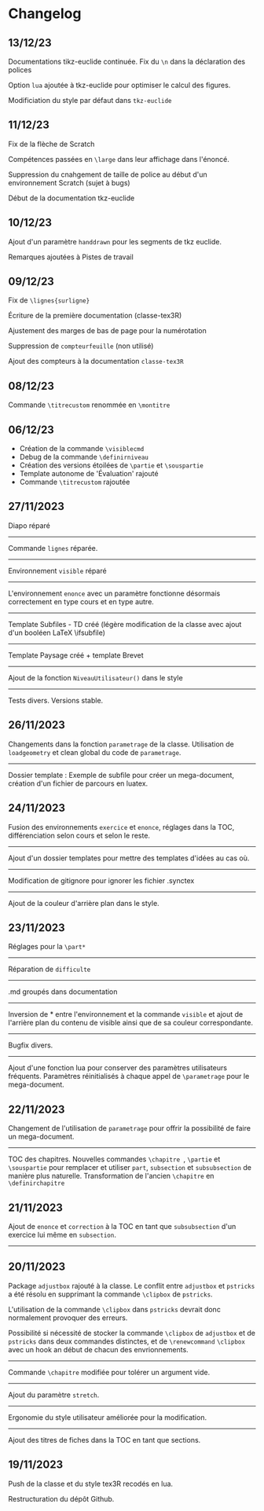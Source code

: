 # Changelog

## 13/12/23

Documentations tikz-euclide continuée.
Fix du ```\n``` dans la déclaration des polices

Option ```lua``` ajoutée à tkz-euclide pour optimiser le calcul des figures.

Modificiation du style par défaut dans ```tkz-euclide```

## 11/12/23

Fix de la flèche de Scratch

Compétences passées en ```\large``` dans leur affichage dans l'énoncé.

Suppression du cnahgement de taille de police au début d'un environnement Scratch (sujet à bugs)

Début de la documentation tkz-euclide

## 10/12/23

Ajout d'un paramètre ```handdrawn``` pour les segments de tkz euclide.

Remarques ajoutées à Pistes de travail

## 09/12/23

Fix de ```\lignes{surligne}```

Écriture de la première documentation (classe-tex3R)

Ajustement des marges de bas de page pour la numérotation

Suppression de ```compteurfeuille``` (non utilisé)

Ajout des compteurs à la documentation ```classe-tex3R```

## 08/12/23

Commande ```\titrecustom``` renommée en ```\montitre```

## 06/12/23

- Création de la commande ```\visiblecmd```
- Debug de la commande ```\definirniveau```
- Création des versions étoilées de ```\partie``` et ```\souspartie```
- Template autonome de 'Évaluation' rajouté 
- Commande ```\titrecustom``` rajoutée

## 27/11/2023

Diapo réparé

---------------------

Commande ```lignes``` réparée.

-----------------

Environnement ```visible``` réparé

-----------------------

L'environnement ```enonce``` avec un paramètre fonctionne désormais correctement en type cours et en type autre.

------------------

Template Subfiles - TD créé (légère modification de la classe avec ajout d'un booléen LaTeX \ifsubfile)

-------------------

Template Paysage créé + template Brevet

------------

Ajout de la fonction ```NiveauUtilisateur()``` dans le style

---------------
Tests divers. Versions stable.

## 26/11/2023

Changements dans la fonction ```parametrage``` de la classe. Utilisation de ```loadgeometry``` et clean global du code de ```parametrage```.

-----------------

Dossier template : Exemple de subfile pour créer un mega-document, création d'un fichier de parcours en luatex.



## 24/11/2023

Fusion des environnements ```exercice``` et ```enonce```, réglages dans la TOC, différenciation selon cours et selon le reste.

-----------------

Ajout d'un dossier templates pour mettre des templates d'idées au cas où.

-----------
Modification de gitignore pour ignorer les fichier .synctex

---------
Ajout de la couleur d'arrière plan dans le style.

## 23/11/2023

Réglages pour la ```\part*```

-----------

Réparation de ```difficulte```

------------

.md groupés dans documentation

-----------------

Inversion de * entre l'environnement et la commande ```visible``` et ajout de l'arrière plan du contenu de visible ainsi que de sa couleur correspondante.

--------------------

Bugfix divers.

----------------

Ajout d'une fonction lua pour conserver des paramètres utilisateurs fréquents.
Paramètres réinitialisés à chaque appel de ```\parametrage``` pour le mega-document.

## 22/11/2023

Changement de l'utilisation de ```parametrage``` pour offrir la possibilité de faire un mega-document.

-------
TOC des chapitres. Nouvelles commandes ```\chapitre ```, ```\partie``` et ```\souspartie``` pour remplacer et utiliser ```part```, ```subsection``` et ```subsubsection``` de manière plus naturelle. Transformation de l'ancien ```\chapitre``` en ```\definirchapitre```

## 21/11/2023

Ajout de ```enonce``` et ```correction``` à la TOC en tant que ```subsubsection``` d'un exercice lui même en ```subsection```.

---------------



## 20/11/2023

Package ```adjustbox``` rajouté à la classe. Le conflit entre ```adjustbox``` et ```pstricks``` a été résolu en supprimant la commande ```\clipbox``` de ```pstricks```.

L'utilisation de la commande ```\clipbox``` dans ```pstricks``` devrait donc normalement provoquer des erreurs. 

Possibilité si nécessité de stocker la commande ```\clipbox``` de ```adjustbox``` et de ```pstricks``` dans deux commandes distinctes, et de ```\renewcommand``` ```\clipbox``` avec un hook an début de chacun des envrionnements.

------------------------
Commande ```\chapitre``` modifiée pour tolérer un argument vide.

---------------

Ajout du paramètre ```stretch```.

-----------------

Ergonomie du style utilisateur améliorée pour la modification.

-------------------------

Ajout des titres de fiches dans la TOC en tant que sections.

## 19/11/2023

Push de la classe et du style tex3R recodés en lua. 

Restructuration du dépôt Github.